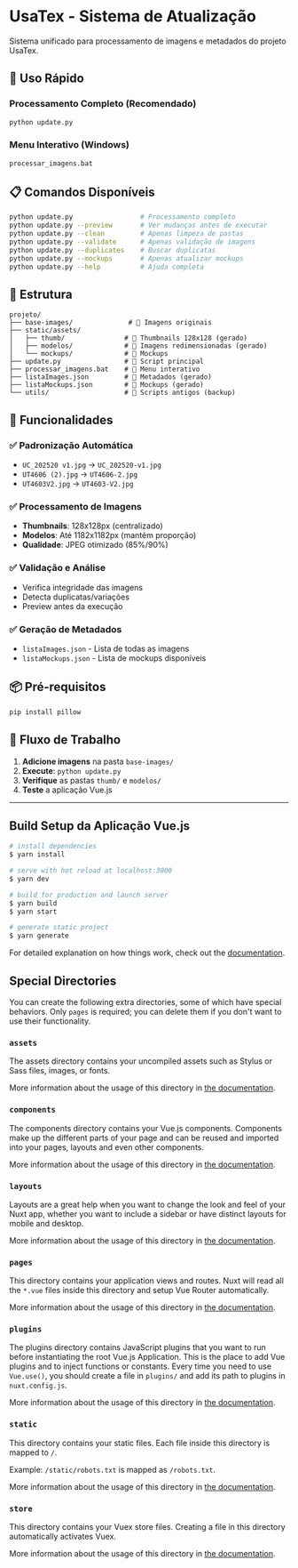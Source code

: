 # UsaTex - Sistema de Atualização

Sistema unificado para processamento de imagens e metadados do projeto UsaTex.

## 🚀 Uso Rápido

### Processamento Completo (Recomendado)

```bash
python update.py
```

### Menu Interativo (Windows)

```cmd
processar_imagens.bat
```

## 📋 Comandos Disponíveis

```bash
python update.py                 # Processamento completo
python update.py --preview       # Ver mudanças antes de executar
python update.py --clean         # Apenas limpeza de pastas
python update.py --validate      # Apenas validação de imagens
python update.py --duplicates    # Buscar duplicatas
python update.py --mockups       # Apenas atualizar mockups
python update.py --help          # Ajuda completa
```

## 📁 Estrutura

```
projeto/
├── base-images/              # 📂 Imagens originais
├── static/assets/
│   ├── thumb/               # 📂 Thumbnails 128x128 (gerado)
│   ├── modelos/             # 📂 Imagens redimensionadas (gerado)
│   └── mockups/             # 📂 Mockups
├── update.py                # 🎯 Script principal
├── processar_imagens.bat    # 📝 Menu interativo
├── listaImages.json         # 📄 Metadados (gerado)
├── listaMockups.json        # 📄 Mockups (gerado)
└── utils/                   # 📂 Scripts antigos (backup)
```

## 🔧 Funcionalidades

### ✅ Padronização Automática

- `UC_202520 v1.jpg` → `UC_202520-v1.jpg`
- `UT4606 (2).jpg` → `UT4606-2.jpg`
- `UT4603V2.jpg` → `UT4603-V2.jpg`

### ✅ Processamento de Imagens

- **Thumbnails**: 128x128px (centralizado)
- **Modelos**: Até 1182x1182px (mantém proporção)
- **Qualidade**: JPEG otimizado (85%/90%)

### ✅ Validação e Análise

- Verifica integridade das imagens
- Detecta duplicatas/variações
- Preview antes da execução

### ✅ Geração de Metadados

- `listaImages.json` - Lista de todas as imagens
- `listaMockups.json` - Lista de mockups disponíveis

## 📦 Pré-requisitos

```bash
pip install pillow
```

## 🔄 Fluxo de Trabalho

1. **Adicione imagens** na pasta `base-images/`
2. **Execute**: `python update.py`
3. **Verifique** as pastas `thumb/` e `modelos/`
4. **Teste** a aplicação Vue.js

---

## Build Setup da Aplicação Vue.js

```bash
# install dependencies
$ yarn install

# serve with hot reload at localhost:3000
$ yarn dev

# build for production and launch server
$ yarn build
$ yarn start

# generate static project
$ yarn generate
```

For detailed explanation on how things work, check out the [documentation](https://nuxtjs.org).

## Special Directories

You can create the following extra directories, some of which have special behaviors. Only `pages` is required; you can delete them if you don't want to use their functionality.

### `assets`

The assets directory contains your uncompiled assets such as Stylus or Sass files, images, or fonts.

More information about the usage of this directory in [the documentation](https://nuxtjs.org/docs/2.x/directory-structure/assets).

### `components`

The components directory contains your Vue.js components. Components make up the different parts of your page and can be reused and imported into your pages, layouts and even other components.

More information about the usage of this directory in [the documentation](https://nuxtjs.org/docs/2.x/directory-structure/components).

### `layouts`

Layouts are a great help when you want to change the look and feel of your Nuxt app, whether you want to include a sidebar or have distinct layouts for mobile and desktop.

More information about the usage of this directory in [the documentation](https://nuxtjs.org/docs/2.x/directory-structure/layouts).

### `pages`

This directory contains your application views and routes. Nuxt will read all the `*.vue` files inside this directory and setup Vue Router automatically.

More information about the usage of this directory in [the documentation](https://nuxtjs.org/docs/2.x/get-started/routing).

### `plugins`

The plugins directory contains JavaScript plugins that you want to run before instantiating the root Vue.js Application. This is the place to add Vue plugins and to inject functions or constants. Every time you need to use `Vue.use()`, you should create a file in `plugins/` and add its path to plugins in `nuxt.config.js`.

More information about the usage of this directory in [the documentation](https://nuxtjs.org/docs/2.x/directory-structure/plugins).

### `static`

This directory contains your static files. Each file inside this directory is mapped to `/`.

Example: `/static/robots.txt` is mapped as `/robots.txt`.

More information about the usage of this directory in [the documentation](https://nuxtjs.org/docs/2.x/directory-structure/static).

### `store`

This directory contains your Vuex store files. Creating a file in this directory automatically activates Vuex.

More information about the usage of this directory in [the documentation](https://nuxtjs.org/docs/2.x/directory-structure/store).
